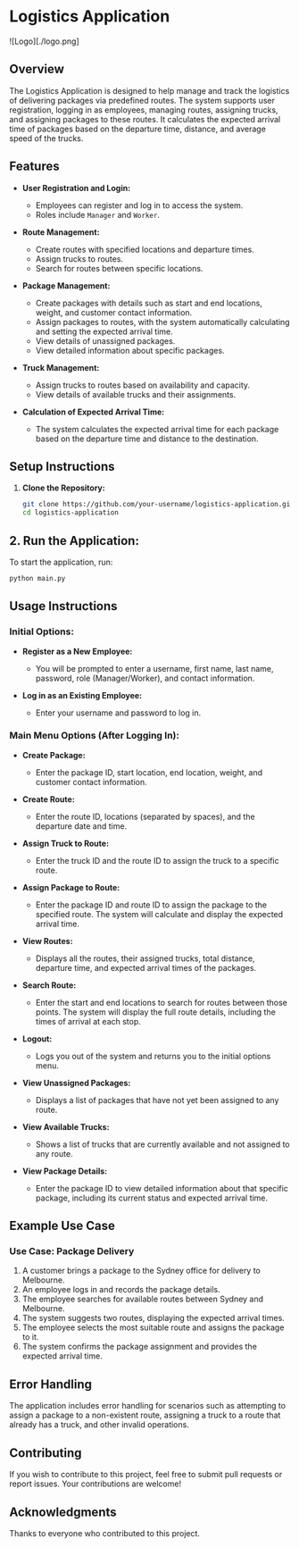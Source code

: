 # Logistics Application
![Logo][./logo.png]
## Overview

The Logistics Application is designed to help manage and track the logistics of delivering packages via predefined routes. The system supports user registration, logging in as employees, managing routes, assigning trucks, and assigning packages to these routes. It calculates the expected arrival time of packages based on the departure time, distance, and average speed of the trucks.

## Features

- **User Registration and Login:**
  - Employees can register and log in to access the system.
  - Roles include `Manager` and `Worker`.

- **Route Management:**
  - Create routes with specified locations and departure times.
  - Assign trucks to routes.
  - Search for routes between specific locations.

- **Package Management:**
  - Create packages with details such as start and end locations, weight, and customer contact information.
  - Assign packages to routes, with the system automatically calculating and setting the expected arrival time.
  - View details of unassigned packages.
  - View detailed information about specific packages.

- **Truck Management:**
  - Assign trucks to routes based on availability and capacity.
  - View details of available trucks and their assignments.

- **Calculation of Expected Arrival Time:**
  - The system calculates the expected arrival time for each package based on the departure time and distance to the destination.

## Setup Instructions

1. **Clone the Repository:**

   ```bash
   git clone https://github.com/your-username/logistics-application.git
   cd logistics-application
   ```
   
## 2. Run the Application:

To start the application, run:

   ```bash
   python main.py
   ```

## Usage Instructions

### Initial Options:

- **Register as a New Employee:**
  - You will be prompted to enter a username, first name, last name, password, role (Manager/Worker), and contact information.

- **Log in as an Existing Employee:**
  - Enter your username and password to log in.

### Main Menu Options (After Logging In):

- **Create Package:**
  - Enter the package ID, start location, end location, weight, and customer contact information.

- **Create Route:**
  - Enter the route ID, locations (separated by spaces), and the departure date and time.

- **Assign Truck to Route:**
  - Enter the truck ID and the route ID to assign the truck to a specific route.

- **Assign Package to Route:**
  - Enter the package ID and route ID to assign the package to the specified route. The system will calculate and display the expected arrival time.

- **View Routes:**
  - Displays all the routes, their assigned trucks, total distance, departure time, and expected arrival times of the packages.

- **Search Route:**
  - Enter the start and end locations to search for routes between those points. The system will display the full route details, including the times of arrival at each stop.

- **Logout:**
  - Logs you out of the system and returns you to the initial options menu.

- **View Unassigned Packages:**
  - Displays a list of packages that have not yet been assigned to any route.

- **View Available Trucks:**
  - Shows a list of trucks that are currently available and not assigned to any route.

- **View Package Details:**
  - Enter the package ID to view detailed information about that specific package, including its current status and expected arrival time.

## Example Use Case

### Use Case: Package Delivery

1. A customer brings a package to the Sydney office for delivery to Melbourne.
2. An employee logs in and records the package details.
3. The employee searches for available routes between Sydney and Melbourne.
4. The system suggests two routes, displaying the expected arrival times.
5. The employee selects the most suitable route and assigns the package to it.
6. The system confirms the package assignment and provides the expected arrival time.

## Error Handling

The application includes error handling for scenarios such as attempting to assign a package to a non-existent route, assigning a truck to a route that already has a truck, and other invalid operations.

## Contributing

If you wish to contribute to this project, feel free to submit pull requests or report issues. Your contributions are welcome!


## Acknowledgments

Thanks to everyone who contributed to this project.

